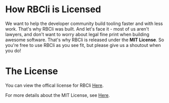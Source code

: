 # How RBCli is Licensed

We want to help the developer community build tooling faster and with less work. That's why RBCli was built. And let's face it - most of us aren't lawyers, and don't want to worry about legal fine print when building awesome software. That's why RBCli is released under the __MIT License__. So you're free to use RBCli as you see fit, but please give us a shoutout when you do!


# The License

You can view the offical license for RBCli [Here](https://github.com/akhoury6/rbcli/blob/master/LICENSE.txt).

For more details about the MIT License, see [Here](https://choosealicense.com/licenses/mit/).
